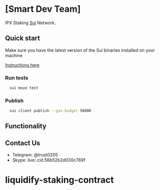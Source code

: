 # [Smart Dev Team]

 IPX Staking [Sui](https://sui.io/) Network.  
  
## Quick start  
  
Make sure you have the latest version of the Sui binaries installed on your machine

[Instructions here](https://docs.sui.io/devnet/build/install)

### Run tests

```bash
  sui move test
```

### Publish

```bash
  sui client publish --gas-budget 50000
```

## Functionality

## Contact Us

- Telegram: @trust0205
- Skype: live:.cid.56b52b2d030c769f
# liquidify-staking-contract
